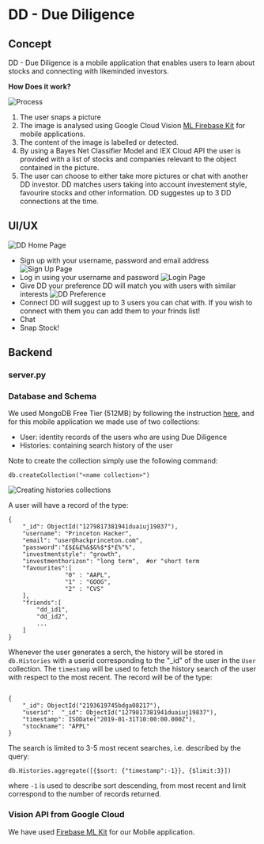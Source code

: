 # DD - Due Diligence

## Concept

 DD - Due Diligence is a mobile application that enables users to learn about stocks and connecting with likeminded investors.

**How Does it work?**

![Process](./img/graph.png)

1. The user snaps a picture
2. The image is analysed using Google Cloud Vision  [ML Firebase Kit](https://firebase.google.com/docs/ml-kit) for mobile applications. 
3. The content of the image is labelled or detected. 
4. By using a Bayes Net Classifier Model and IEX Cloud API the user is provided with a list of stocks and companies relevant to the object contained in the picture.
5. The user can choose to either take more pictures or chat with another DD investor. DD matches users taking into account investement style, favourire stocks and other information. DD suggestes up to 3 DD connections  at the time. 

## UI/UX 
 ![DD Home Page](./img/home.png)
- Sign up with your username, password and email address
![Sign Up Page](./img/signup.png)
- Log in using your username and password 
![Login Page](./img/login.png)
- Give DD your preference
DD will match you with users with similar interests 
![DD Preference](./img/preference.png)
- Connect 
DD will suggest up to 3 users you can chat with. If you wish to connect with them you can add them to your frinds list!
- Chat
- Snap Stock! 


## Backend 

### server.py


### Database and Schema

We used MongoDB Free Tier (512MB) by following the instruction [here](https://docs.atlas.mongodb.com/tutorial/deploy-free-tier-cluster/), and for this mobile application we made use of two collections: 

- User: identity records of the users who are using Due Diligence
- Histories: containing search history of the user 

Note to create the collection simply use the following command:

```
db.createCollection("<name collection>")

```

![Creating `histories` collections](./img/histories_collection.png)

A user will have a record of the type:


```
{
    "_id": ObjectId("1279817381941duaiuj19837"),
    "username": "Princeton Hacker",
    "email": "user@hackprinceton.com",
    "password":"£$£&£%&$&%$*$*£%"%",
    "investmentstyle": "growth", 
    "investmenthorizon": "long term",  #or "short term
    "favourites":[
                "0" : "AAPL",
                "1" : "GOOG",
                "2" : "CVS"
    ],
    "friends":[
        "dd_id1",
        "dd_id2",
        ...
    ]
}
```

Whenever the user generates a serch, the history will be stored in `db.Histories` with a userid corresponding to the "_id" of the user in the `User` collection. The `timestamp` will be used to fetch the history search of the user with respect to the most recent. The record will be of the type:

```

{
    "_id": ObjectId("2193619745bdga08217"),
    "userid":  "_id": ObjectId("1279817381941duaiuj19837"),
    "timestamp": ISODate("2019-01-31T10:00:00.000Z"),
    "stockname": "APPL"
}

```
The search is limited to 3-5 most recent searches, i.e. described by the query: 

```
db.Histories.aggregate([{$sort: {"timestamp":-1}}, {$limit:3}])

```

where `-1` is used to describe sort descending, from most recent and limit correspond to the number of records returned.

### Vision API from Google Cloud

We have used  [Firebase ML Kit](https://firebase.google.com/docs/ml-kit/) for our Mobile application.